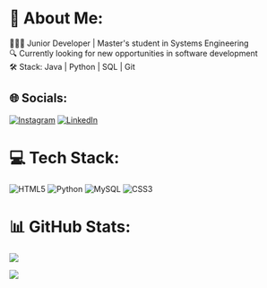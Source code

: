 # 💫 About Me:

🚀👨‍💻 Junior Developer | Master's student in Systems Engineering  
🔍 Currently looking for new opportunities in software development  
🛠️ Stack: Java | Python | SQL | Git  



## 🌐 Socials:
[![Instagram](https://img.shields.io/badge/Instagram-%23E4405F.svg?logo=Instagram&logoColor=white)](https://instagram.com/jaroslav_chladek) [![LinkedIn](https://img.shields.io/badge/LinkedIn-%230077B5.svg?logo=linkedin&logoColor=white)](https://linkedin.com/in/jaroslav-chládek) 

# 💻 Tech Stack:
![HTML5](https://img.shields.io/badge/html5-%23E34F26.svg?style=for-the-badge&logo=html5&logoColor=white) ![Python](https://img.shields.io/badge/python-3670A0?style=for-the-badge&logo=python&logoColor=ffdd54) ![MySQL](https://img.shields.io/badge/mysql-4479A1.svg?style=for-the-badge&logo=mysql&logoColor=white) ![CSS3](https://img.shields.io/badge/css3-%231572B6.svg?style=for-the-badge&logo=css3&logoColor=white)
# 📊 GitHub Stats:

![](https://github-readme-stats.vercel.app/api/top-langs/?username=spoker11&theme=dark&hide_border=false&include_all_commits=true&count_private=false&layout=compact)


[![](https://visitcount.itsvg.in/api?id=spoker11&icon=0&color=0)](https://visitcount.itsvg.in)

